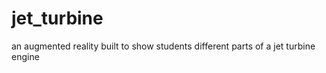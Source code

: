 # jet_turbine
 an augmented reality built to show students different parts of a jet turbine  engine
